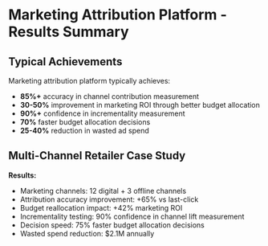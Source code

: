# Marketing Attribution Platform - Results Summary

## Typical Achievements
Marketing attribution platform typically achieves:
- **85%+** accuracy in channel contribution measurement
- **30-50%** improvement in marketing ROI through better budget allocation
- **90%+** confidence in incrementality measurement
- **70%** faster budget allocation decisions
- **25-40%** reduction in wasted ad spend

## Multi-Channel Retailer Case Study

**Results:**
- Marketing channels: 12 digital + 3 offline channels
- Attribution accuracy improvement: +65% vs last-click
- Budget reallocation impact: +42% marketing ROI
- Incrementality testing: 90% confidence in channel lift measurement
- Decision speed: 75% faster budget allocation decisions
- Wasted spend reduction: $2.1M annually
